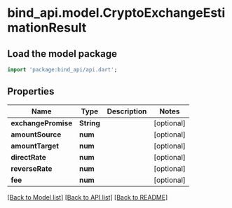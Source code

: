 # bind_api.model.CryptoExchangeEstimationResult

## Load the model package
```dart
import 'package:bind_api/api.dart';
```

## Properties
Name | Type | Description | Notes
------------ | ------------- | ------------- | -------------
**exchangePromise** | **String** |  | [optional] 
**amountSource** | **num** |  | [optional] 
**amountTarget** | **num** |  | [optional] 
**directRate** | **num** |  | [optional] 
**reverseRate** | **num** |  | [optional] 
**fee** | **num** |  | [optional] 

[[Back to Model list]](../README.md#documentation-for-models) [[Back to API list]](../README.md#documentation-for-api-endpoints) [[Back to README]](../README.md)


